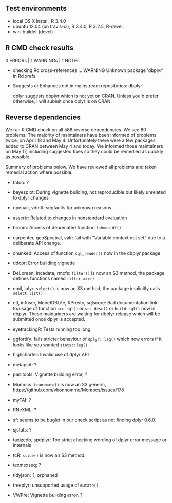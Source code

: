 ## Test environments

* local OS X install, R 3.4.0
* ubuntu 12.04 (on travis-ci), R 3.4.0, R 3.2.5, R-devel.
* win-builder (devel)

## R CMD check results

0 ERRORs | 1 WARNINGs | 1 NOTEs

* checking Rd cross-references ... WARNING
  Unknown package 'dbplyr' in Rd xrefs

* Suggests or Enhances not in mainstream repositories:  dbplyr

  dplyr suggests dbplyr which is not yet on CRAN. Unless you'd prefer 
  otherwise, I will submit once dplyr is on CRAN.

## Reverse dependencies

We ran R CMD check on all 588 reverse dependencies. We see 80 problems. The majority of maintainers have been informed of problems twice, on April 18 and May 4. Unfortunately there were a few packages added to CRAN between May 4 and today. We informed those maintainers on May 17, including suggested fixes so they could be remedied as quickly as possible.

Summary of problems below. We have reviewed all problems and taken remedial action where possible.

* tatoo: ?

* bayesplot: During vignette building, not reproducible but likely unrelated to dplyr changes

* openair, vdmR: segfaults for unknown reasons

* assertr: Related to changes in nonstandard evaluation

* broom: Access of deprecated function `lahman_df()`

* carpenter, geoSpectral, valr: fail with "Variable context not set" due
  to a deliberate API change.

* chunked: Access of function `sql_render()` now in the dbplyr package

* ddcpr: Error building vignette

* DeLorean, incadata, rmcfs: `filter()` is now an S3 method, the package 
  defines functions named `filter.xxx()`

* emil, lplyr: `select()` is now an S3 method, the package implicitly calls 
  `select.list()`

* etl, infuser, MonetDBLite, RPresto, sqlscore: Bad documentation link to/usage 
  of function `src_sql()` or `src_desc()` or `build_sql()` now in dbplyr. 
  These maintainers are waiting for dbplyr release which will be submitted
  once dplyr is accepted.

* eyetrackingR: Tests running too long

* ggfortify: fails stricter behaviour of `dplyr::lag()` which now errors 
  if it looks like you wanted `stats::lag()`.

* highcharter: Invalid use of dplyr API

* metaplot: ?

* parlitools: Vignette building error, ?

* Momocs: `transmute()` is now an S3 generic, 
  https://github.com/vbonhomme/Momocs/issues/178

* myTAI: ?

* RNeXML: ?

* sf: seems to be buglet in our check script as not finding dplyr 0.6.0.

* sjstats: ?

* taxizedb, spdplyr: Too strict checking wording of dplyr error message or
  internals

* tcR: `slice()` is now an S3 method.

* texmexseq: ?

* tidyjson: ?, orphaned

* treeplyr: unsupported usage of `mutate()`

* VWPre: Vignette building error, ?
